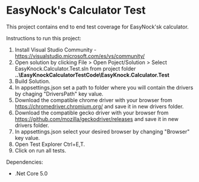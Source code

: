 # EasyNock's Calculator Test

This project contains end to end test coverage for EasyNock'sk calculator.

Instructions to run this project:

1) Install Visual Studio Community - https://visualstudio.microsoft.com/es/vs/community/
2) Open solution by clicking File > Open Poject/Solution > Select EasyKnock.Calculator.Test.sln from project folder **..\EasyKnockCalculatorTestCode\EasyKnock.Calculator.Test**
3) Build Solution.
4) In appsettings.json set a path to folder where you will contain the drivers by chaging "DriversPath" key value.
5) Download the compatible chrome driver with your browser from https://chromedriver.chromium.org/ and save it in new drivers folder.
6) Download the compatible gecko driver with your browser from https://github.com/mozilla/geckodriver/releases and save it in new drivers folder.
7) In appsettings.json select your desired browser by changing "Browser" key value.
6) Open Test Explorer Ctrl+E,T.
7) Click on run all tests.

Dependencies:
- .Net Core 5.0
